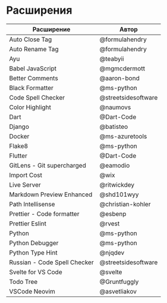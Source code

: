 # Расширения

| Расширение                   | Автор               |
| ---------------------------- | ------------------- |
| Auto Close Tag               | @formulahendry      |
| Auto Rename Tag              | @formulahendry      |
| Ayu                          | @teabyii            |
| Babel JavaScript             | @mgmcdermott        |
| Better Comments              | @aaron-bond         |
| Black Formatter              | @ms-python          |
| Code Spell Checker           | @streetsidesoftware |
| Color Highlight              | @naumovs            |
| Dart                         | @Dart-Code          |
| Django                       | @batisteo           |
| Docker                       | @ms-azuretools      |
| Flake8                       | @ms-python          |
| Flutter                      | @Dart-Code          |
| GitLens - Git supercharged   | @eamodio            |
| Import Cost                  | @wix                |
| Live Server                  | @ritwickdey         |
| Markdown Preview Enhanced    | @shd101wyy          |
| Path Intellisense            | @christian-kohler   |
| Prettier - Code formatter    | @esbenp             |
| Prettier Eslint              | @rvest              |
| Python                       | @ms-python          |
| Python Debugger              | @ms-python          |
| Python Type Hint             | @njqdev             |
| Russian - Code Spell Checker | @streetsidesoftware |
| Svelte for VS Code           | @svelte             |
| Todo Tree                    | @Gruntfuggly        |
| VSCode Neovim                | @asvetliakov        |
